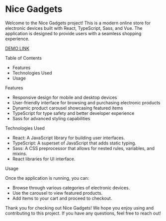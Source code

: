 # Nice Gadgets
Welcome to the Nice Gadgets project! This is a modern online store for electronic devices built with React, TypeScript, Sass, and Vue. The application is designed to provide users with a seamless shopping experience.

[DEMO LINK](https://fs-jun24-team5.github.io/group_project_team5/)

Table of Contents
- Features
- Technologies Used
- Usage

Features

- Responsive design for mobile and desktop devices
- User-friendly interface for browsing and purchasing electronic products
- Dynamic product carousel showcasing featured items
- TypeScript for type safety and better developer experience
- Sass for advanced styling capabilities

Technologies Used

- React: A JavaScript library for building user interfaces.
- TypeScript: A superset of JavaScript that adds static typing.
- Sass: A CSS preprocessor that allows for nested rules, variables, and mixins.
- React libraries for UI interface.


Usage

Once the application is running, you can:

- Browse through various categories of electronic devices.
- Use the carousel to view featured products.
- Add items to your cart and proceed to checkout.

Thank you for checking out Nice Gadgets! We hope you enjoy using and contributing to this project. If you have any questions, feel free to reach out!